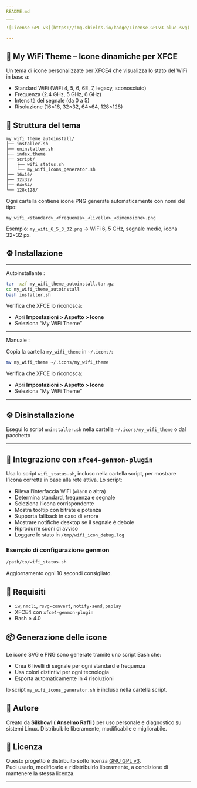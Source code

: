 ```yaml
---
README.md
___

![License GPL v3](https://img.shields.io/badge/License-GPLv3-blue.svg)

---
```

## 📡 My WiFi Theme – Icone dinamiche per XFCE

Un tema di icone personalizzate per XFCE4 che visualizza lo stato del WiFi in base a:
- Standard WiFi (WiFi 4, 5, 6, 6E, 7, legacy, sconosciuto)
- Frequenza (2.4 GHz, 5 GHz, 6 GHz)
- Intensità del segnale (da 0 a 5)
- Risoluzione (16×16, 32×32, 64×64, 128×128)

## 📁 Struttura del tema

```
my_wifi_theme_autoinstall/
├── installer.sh
├── uninstaller.sh
├── index.theme
├── script/
│   ├── wifi_status.sh
│   └── my_wifi_icons_generator.sh
├── 16x16/
├── 32x32/
├── 64x64/
└── 128x128/
```

Ogni cartella contiene icone PNG generate automaticamente con nomi del tipo:

```
my_wifi_<standard>_<frequenza>_<livello>_<dimensione>.png
```

Esempio: `my_wifi_6_5_3_32.png` → WiFi 6, 5 GHz, segnale medio, icona 32×32 px.

## ⚙️ Installazione

___
 Autoinstallante :


```bash
tar -xzf my_wifi_theme_autoinstall.tar.gz
cd my_wifi_theme_autoinstall
bash installer.sh
```

  Verifica che XFCE lo riconosca:
   - Apri **Impostazioni > Aspetto > Icone**
   - Seleziona “My WiFi Theme”

---
 Manuale :

Copia la cartella `my_wifi_theme` in `~/.icons/`:

```bash
mv my_wifi_theme ~/.icons/my_wifi_theme
```

  Verifica che XFCE lo riconosca:
   - Apri **Impostazioni > Aspetto > Icone**
   - Seleziona “My WiFi Theme”

---
## ⚙️ Disinstallazione

 Esegui lo script `uninstaller.sh` nella cartella `~/.icons/my_wifi_theme` o dal pacchetto

---

## 🔧 Integrazione con `xfce4-genmon-plugin`

Usa lo script `wifi_status.sh`, incluso nella cartella script, per mostrare l’icona corretta in base alla rete attiva. Lo script:
- Rileva l’interfaccia WiFi (`wlan0` o altra)
- Determina standard, frequenza e segnale
- Seleziona l’icona corrispondente
- Mostra tooltip con bitrate e potenza
- Supporta fallback in caso di errore
- Mostrare notifiche desktop se il segnale è debole
- Riprodurre suoni di avviso
- Loggare lo stato in `/tmp/wifi_icon_debug.log`


### Esempio di configurazione genmon

```bash
/path/to/wifi_status.sh
```

Aggiornamento ogni 10 secondi consigliato.

## 🧪 Requisiti

- `iw`, `nmcli`, `rsvg-convert`, `notify-send`, `paplay`
- XFCE4 con `xfce4-genmon-plugin`
- Bash ≥ 4.0

## 📦 Generazione delle icone

Le icone SVG e PNG sono generate tramite uno script Bash che:
- Crea 6 livelli di segnale per ogni standard e frequenza
- Usa colori distintivi per ogni tecnologia
- Esporta automaticamente in 4 risoluzioni

lo script `my_wifi_icons_generator.sh` è incluso nella cartella script.

## 🧠 Autore

Creato da **Silkhowl ( Anselmo Raffi )** per uso personale e diagnostico su sistemi Linux.
Distribuibile liberamente, modificabile e migliorabile.

## 📜 Licenza

Questo progetto è distribuito sotto licenza [GNU GPL v3](https://www.gnu.org/licenses/gpl-3.0.html).  
Puoi usarlo, modificarlo e ridistribuirlo liberamente, a condizione di mantenere la stessa licenza.

---